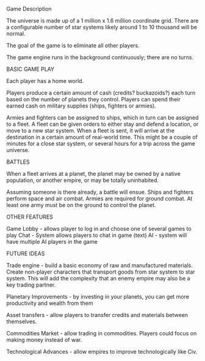 Game Description

The universe is made up of a 1 million x 1.6 million coordinate grid.   There are a configurable number of star systems
likely around 1 to 10 thousand will be normal.

The goal of the game is to eliminate all other players.

The game engine runs in the background continuously; there are no turns.   

BASIC GAME PLAY

Each player has a home world.

Players produce a certain amount of cash (credits? buckazoids?) each turn based on the number of planets they control.   Players
can spend their earned cash on military supplies (ships, fighters or armies).

Armies and fighters can be assigned to ships, which in turn can be assigned to a fleet.   A fleet can be given orders to
either stay and defend a location, or move to a new star system.   When a fleet is sent, it will arrive at the destination
in a certain amount of real-world time.   This might be a couple of minutes for a close star system, or several hours
for a trip across the game universe.

BATTLES

When a fleet arrives at a planet, the planet may be owned by a native population, or another empire, or may be totally 
uninhabited.

Assuming someone is there already, a battle will ensue.     Ships and fighters perform space and air combat.
Armies are required for ground combat.   At least one army must be on the ground to control the planet. 

OTHER FEATURES

Game Lobby - allows player to log in and choose one of several games to play
Chat - System allows players to chat in game (text)
AI - system will have multiple AI players in the game

FUTURE IDEAS

Trade engine - build a basic economy of raw and manufactured materials.   Create non-player characters that transport
goods from star system to star system.   This will add the complexity that an enemy empire may also be a key trading partner.

Planetary Improvements - by investing in your planets, you can get more productivity and wealth from them

Asset transfers - allow players to transfer credits and materials between themselves.

Commodities Market - allow trading in commodities.   Players could focus on making money instead of war.

Technological Advances - allow empires to improve technologically like Civ.







